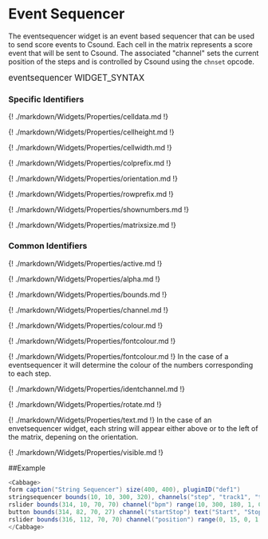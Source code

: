 # Event Sequencer

The eventsequencer widget is an event based sequencer that can be used to send score events to Csound. Each cell in the matrix represents a score event that will be sent to Csound. The associated "channel" sets the current position of the steps and is controlled by Csound using the `chnset` opcode. 

<big></pre>
eventsequencer WIDGET_SYNTAX
</pre></big>

### Specific Identifiers

{! ./markdown/Widgets/Properties/celldata.md !}

{! ./markdown/Widgets/Properties/cellheight.md !}

{! ./markdown/Widgets/Properties/cellwidth.md !}

{! ./markdown/Widgets/Properties/colprefix.md !}

{! ./markdown/Widgets/Properties/orientation.md !}

{! ./markdown/Widgets/Properties/rowprefix.md !}

{! ./markdown/Widgets/Properties/shownumbers.md !}

{! ./markdown/Widgets/Properties/matrixsize.md !}

### Common Identifiers
{! ./markdown/Widgets/Properties/active.md !}

{! ./markdown/Widgets/Properties/alpha.md !}

{! ./markdown/Widgets/Properties/bounds.md !}

{! ./markdown/Widgets/Properties/channel.md !}

{! ./markdown/Widgets/Properties/colour.md !}

{! ./markdown/Widgets/Properties/fontcolour.md !}

{! ./markdown/Widgets/Properties/fontcolour.md !} In the case of a eventsequencer it will determine the colour of the numbers corresponding to each step. 

{! ./markdown/Widgets/Properties/identchannel.md !}

{! ./markdown/Widgets/Properties/rotate.md !}

{! ./markdown/Widgets/Properties/text.md !} In the case of an envetsequencer widget, each string will appear either above or to the left of the matrix, depening on the orientation. 

{! ./markdown/Widgets/Properties/visible.md !}

<!--(End of identifiers)/-->

##Example
<!--(Widget Example)/-->
```csharp
<Cabbage>
form caption("String Sequencer") size(400, 400), pluginID("def1")
stringsequencer bounds(10, 10, 300, 320), channels("step", "track1", "track2", "track3", "track4"), active(0), identchannel("trackerIdent"), textcolour(200, 200, 200), highlightcolour(60, 60, 60) outlinecolour(80,80,80), bpm(180), fontcolour("white") backgroundcolour(20, 20, 20) showstepnumbers(4), numberofsteps(16)
rslider bounds(314, 10, 70, 70) channel("bpm") range(10, 300, 180, 1, 0.001) text("BPM") 
button bounds(314, 82, 70, 27) channel("startStop") text("Start", "Stop") 
rslider bounds(316, 112, 70, 70) channel("position") range(0, 15, 0, 1, 1) 
</Cabbage>
```
<!--(End Widget Example)/-->
